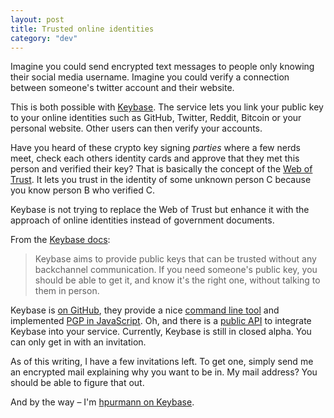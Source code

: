 ```yaml
---
layout: post
title: Trusted online identities
category: "dev"
---
```


Imagine you could send encrypted text messages to people only knowing their social media username. Imagine you could verify a connection between someone's twitter account and their website.

This is both possible with [Keybase](https://keybase.io/). The service lets you link your public key to your online identities such as GitHub, Twitter, Reddit, Bitcoin or your personal website. Other users can then verify your accounts.

Have you heard of these crypto key signing *parties* where a few nerds meet, check each others identity cards and approve that they met this person and verified their key? That is basically the concept of the [Web of Trust](http://en.wikipedia.org/wiki/Web_of_trust). It lets you trust in the identity of some unknown person C because you know person B who verified C.

Keybase is not trying to replace the Web of Trust but enhance it with the approach of online identities instead of government documents.

From the [Keybase docs](https://keybase.io/docs/server_security/tracking):

> Keybase aims to provide public keys that can be trusted without any backchannel communication. If you need someone's public key, you should be able to get it, and know it's the right one, without talking to them in person.

Keybase is [on GitHub](https://github.com/keybase), they provide a nice [command line tool](https://keybase.io/docs/command_line) and implemented [PGP in JavaScript](https://keybase.io/kbpgp). Oh, and there is a [public API](https://keybase.io/docs/api/1.0) to integrate Keybase into your service. Currently, Keybase is still in closed alpha. You can only get in with an invitation.

As of this writing, I have a few invitations left. To get one, simply send me an encrypted mail explaining why you want to be in. My mail address? You should be able to figure that out.

And by the way – I'm [hpurmann on Keybase](https://keybase.io/hpurmann).
